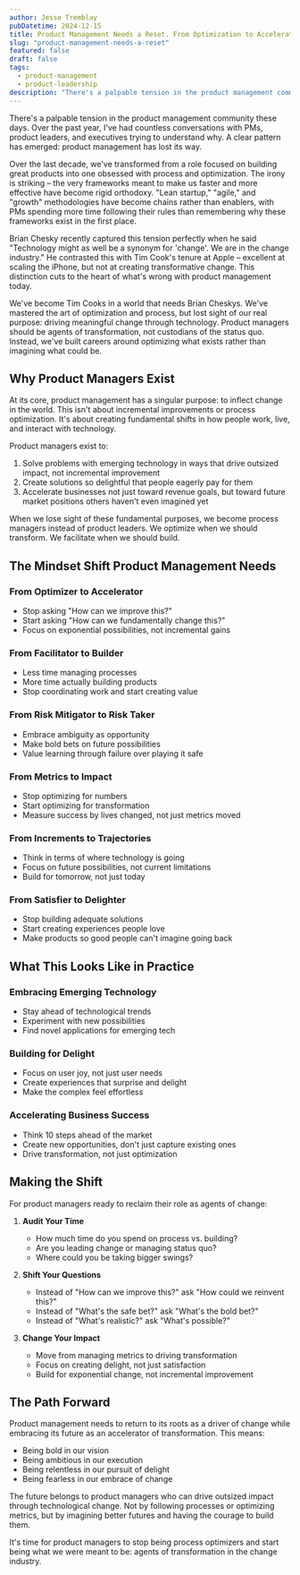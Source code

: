 ```yaml
---
author: Jesse Tremblay
pubDatetime: 2024-12-15
title: Product Management Needs a Reset. From Optimization to Acceleration.
slug: "product-management-needs-a-reset"
featured: false
draft: false
tags:
  - product-management
  - product-leadership
description: "There's a palpable tension in the product management community these days. Over the past year, I've had countless conversations with PMs, product leaders, and executives trying to understand why. A clear pattern has emerged: product management has lost its way."
---
```

There's a palpable tension in the product management community these days. Over the past year, I've had countless conversations with PMs, product leaders, and executives trying to understand why. A clear pattern has emerged: product management has lost its way.

Over the last decade, we've transformed from a role focused on building great products into one obsessed with process and optimization. The irony is striking – the very frameworks meant to make us faster and more effective have become rigid orthodoxy. "Lean startup," "agile," and "growth" methodologies have become chains rather than enablers, with PMs spending more time following their rules than remembering why these frameworks exist in the first place.

Brian Chesky recently captured this tension perfectly when he said "Technology might as well be a synonym for 'change'. We are in the change industry." He contrasted this with Tim Cook's tenure at Apple – excellent at scaling the iPhone, but not at creating transformative change. This distinction cuts to the heart of what's wrong with product management today.

We've become Tim Cooks in a world that needs Brian Cheskys. We've mastered the art of optimization and process, but lost sight of our real purpose: driving meaningful change through technology. Product managers should be agents of transformation, not custodians of the status quo. Instead, we've built careers around optimizing what exists rather than imagining what could be.

## Why Product Managers Exist

At its core, product management has a singular purpose: to inflect change in the world. This isn't about incremental improvements or process optimization. It's about creating fundamental shifts in how people work, live, and interact with technology.

Product managers exist to:
1. Solve problems with emerging technology in ways that drive outsized impact, not incremental improvement
2. Create solutions so delightful that people eagerly pay for them
3. Accelerate businesses not just toward revenue goals, but toward future market positions others haven't even imagined yet

When we lose sight of these fundamental purposes, we become process managers instead of product leaders. We optimize when we should transform. We facilitate when we should build.

## The Mindset Shift Product Management Needs

### From Optimizer to Accelerator
- Stop asking "How can we improve this?"
- Start asking "How can we fundamentally change this?"
- Focus on exponential possibilities, not incremental gains

### From Facilitator to Builder
- Less time managing processes
- More time actually building products
- Stop coordinating work and start creating value

### From Risk Mitigator to Risk Taker
- Embrace ambiguity as opportunity
- Make bold bets on future possibilities
- Value learning through failure over playing it safe

### From Metrics to Impact
- Stop optimizing for numbers
- Start optimizing for transformation
- Measure success by lives changed, not just metrics moved

### From Increments to Trajectories
- Think in terms of where technology is going
- Focus on future possibilities, not current limitations
- Build for tomorrow, not just today

### From Satisfier to Delighter
- Stop building adequate solutions
- Start creating experiences people love
- Make products so good people can't imagine going back

## What This Looks Like in Practice

### Embracing Emerging Technology
- Stay ahead of technological trends
- Experiment with new possibilities
- Find novel applications for emerging tech

### Building for Delight
- Focus on user joy, not just user needs
- Create experiences that surprise and delight
- Make the complex feel effortless

### Accelerating Business Success
- Think 10 steps ahead of the market
- Create new opportunities, don't just capture existing ones
- Drive transformation, not just optimization

## Making the Shift

For product managers ready to reclaim their role as agents of change:

1. **Audit Your Time**
   - How much time do you spend on process vs. building?
   - Are you leading change or managing status quo?
   - Where could you be taking bigger swings?

2. **Shift Your Questions**
   - Instead of "How can we improve this?"
   ask "How could we reinvent this?"
   - Instead of "What's the safe bet?"
   ask "What's the bold bet?"
   - Instead of "What's realistic?"
   ask "What's possible?"

3. **Change Your Impact**
   - Move from managing metrics to driving transformation
   - Focus on creating delight, not just satisfaction
   - Build for exponential change, not incremental improvement

## The Path Forward

Product management needs to return to its roots as a driver of change while embracing its future as an accelerator of transformation. This means:

- Being bold in our vision
- Being ambitious in our execution
- Being relentless in our pursuit of delight
- Being fearless in our embrace of change

The future belongs to product managers who can drive outsized impact through technological change. Not by following processes or optimizing metrics, but by imagining better futures and having the courage to build them.

It's time for product managers to stop being process optimizers and start being what we were meant to be: agents of transformation in the change industry.
